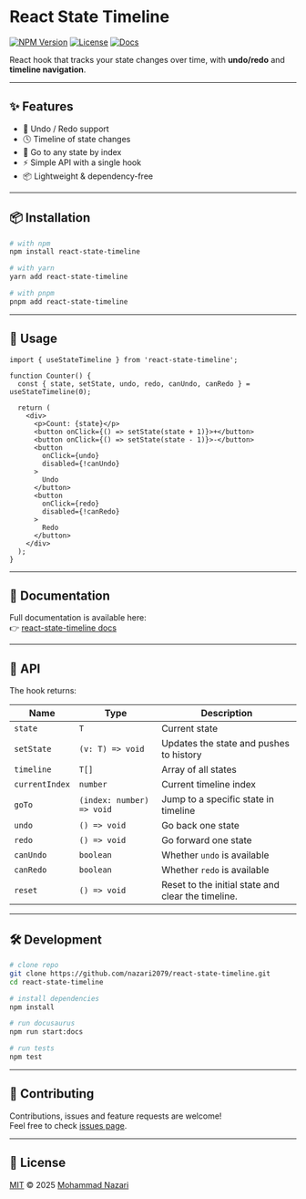 # React State Timeline

[![NPM Version](https://img.shields.io/npm/v/react-state-timeline.svg)](https://www.npmjs.com/package/react-state-timeline)
[![License](https://img.shields.io/github/license/nazari2079/react-state-timeline)](./LICENSE)
[![Docs](https://img.shields.io/badge/docs-website-blue)](https://nazari2079.github.io/react-state-timeline/)

React hook that tracks your state changes over time, with **undo/redo** and **timeline navigation**.

---

## ✨ Features

- 🔄 Undo / Redo support
- 🕓 Timeline of state changes
- 🎯 Go to any state by index
- ⚡ Simple API with a single hook
- 📦 Lightweight & dependency-free

---

## 📦 Installation

```bash
# with npm
npm install react-state-timeline

# with yarn
yarn add react-state-timeline

# with pnpm
pnpm add react-state-timeline
```

---

## 🚀 Usage

```tsx
import { useStateTimeline } from 'react-state-timeline';

function Counter() {
  const { state, setState, undo, redo, canUndo, canRedo } = useStateTimeline(0);

  return (
    <div>
      <p>Count: {state}</p>
      <button onClick={() => setState(state + 1)}>+</button>
      <button onClick={() => setState(state - 1)}>-</button>
      <button
        onClick={undo}
        disabled={!canUndo}
      >
        Undo
      </button>
      <button
        onClick={redo}
        disabled={!canRedo}
      >
        Redo
      </button>
    </div>
  );
}
```

---

## 📖 Documentation

Full documentation is available here:  
👉 [react-state-timeline docs](https://nazari2079.github.io/react-state-timeline/)

---

## 🔧 API

The hook returns:

| Name           | Type                      | Description                                        |
| -------------- | ------------------------- | -------------------------------------------------- |
| `state`        | `T`                       | Current state                                      |
| `setState`     | `(v: T) => void`          | Updates the state and pushes to history            |
| `timeline`     | `T[]`                     | Array of all states                                |
| `currentIndex` | `number`                  | Current timeline index                             |
| `goTo`         | `(index: number) => void` | Jump to a specific state in timeline               |
| `undo`         | `() => void`              | Go back one state                                  |
| `redo`         | `() => void`              | Go forward one state                               |
| `canUndo`      | `boolean`                 | Whether `undo` is available                        |
| `canRedo`      | `boolean`                 | Whether `redo` is available                        |
| `reset`        | `() => void`              | Reset to the initial state and clear the timeline. |

---

## 🛠 Development

```bash
# clone repo
git clone https://github.com/nazari2079/react-state-timeline.git
cd react-state-timeline

# install dependencies
npm install

# run docusaurus
npm run start:docs

# run tests
npm test
```

---

## 🤝 Contributing

Contributions, issues and feature requests are welcome!  
Feel free to check [issues page](https://github.com/nazari2079/react-state-timeline/issues).

---

## 📜 License

[MIT](./LICENSE) © 2025 [Mohammad Nazari](https://github.com/nazari2079)
